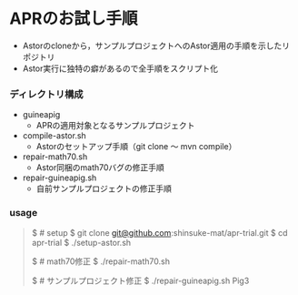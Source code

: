 # APRのお試し手順
- Astorのcloneから，サンプルプロジェクトへのAstor適用の手順を示したリポジトリ
- Astor実行に独特の癖があるので全手順をスクリプト化

### ディレクトリ構成
- guineapig
  - APRの適用対象となるサンプルプロジェクト
- compile-astor.sh
  - Astorのセットアップ手順（git clone ～ mvn compile）
- repair-math70.sh
  - Astor同梱のmath70バグの修正手順
- repair-guineapig.sh
  - 自前サンプルプロジェクトの修正手順

### usage
> $ # setup
> $ git clone git@github.com:shinsuke-mat/apr-trial.git
> $ cd apr-trial
> $ ./setup-astor.sh
> 
> $ # math70修正
> $ ./repair-math70.sh
> 
> $ # サンプルプロジェクト修正
> $ ./repair-guineapig.sh Pig3
